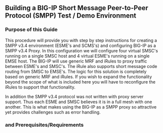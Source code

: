 ## Building a BIG-IP Short Message Peer-to-Peer Protocol (SMPP) Test / Demo Environment  

### Purpose of this Guide 

This procedure will provide you with step by step instructions for creating a SMPP v3.4 environment (ESME's and SCMS's) and configuring BIG-IP as a SMPP v3.4 Proxy.  In this configuration we will configure four virtual SMSC's running on a single SMSC host and 4 virtual ESME's running on a single EMSE host.  The BIG-IP will use generic MRF and iRules to proxy traffic between ESME's and SMSC's.  The iRule also supports short message code routing from SMSC to EMSE's.  The logic for this solution is completely based on generic MRF and iRules.  If you wish to expand the functionality beyond the scope of what is included here you will have to reconfigure the iRules to support that functionality.

In addition the SMPP v3.4 protocol was not written with proxy server support.  Thus each ESME and SMSC believes it is in a full mesh with one another.  This is what makes using the BIG-IP as a SMPP proxy so attractive yet provides challenges such as error handling.


### and Prerequisites/Requirements  





